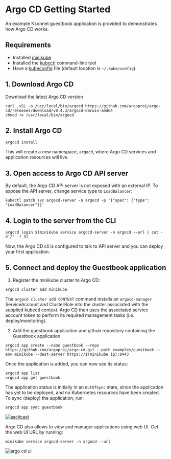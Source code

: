 # Argo CD Getting Started

An example Ksonnet guestbook application is provided to demonstrates how Argo CD works.

## Requirements
* Installed [minikube](https://github.com/kubernetes/minikube#installation)
* Installed the [kubectl](https://kubernetes.io/docs/tasks/tools/install-kubectl/) command-line tool
* Have a [kubeconfig](https://kubernetes.io/docs/tasks/access-application-cluster/configure-access-multiple-clusters/) file (default location is `~/.kube/config`).

## 1. Download Argo CD

Download the latest Argo CD version
```
curl -sSL -o /usr/local/bin/argocd https://github.com/argoproj/argo-cd/releases/download/v0.4.3/argocd-darwin-amd64
chmod +x /usr/local/bin/argocd
```


## 2. Install Argo CD
```
argocd install
```
This will create a new namespace, `argocd`, where Argo CD services and application resources will live.

## 3. Open access to Argo CD API server

By default, the Argo CD API server is not exposed with an external IP. To expose the API server,
change service type to `LoadBalancer`:

```
kubectl patch svc argocd-server -n argocd -p '{"spec": {"type": "LoadBalancer"}}'
```

## 4. Login to the server from the CLI

```
argocd login $(minikube service argocd-server -n argocd --url | cut -d'/' -f 3)
```

Now, the Argo CD cli is configured to talk to API server and you can deploy your first application.

## 5. Connect and deploy the Guestbook application

1. Register the minikube cluster to Argo CD:

```
argocd cluster add minikube
```
The `argocd cluster add CONTEXT` command installs an `argocd-manager` ServiceAccount and ClusterRole into
the cluster associated with the supplied kubectl context. Argo CD then uses the associated service account
token to perform its required management tasks (i.e. deploy/monitoring).

2. Add the guestbook application and github repository containing the Guestbook application

```
argocd app create --name guestbook --repo https://github.com/argoproj/argo-cd.git --path examples/guestbook --env minikube --dest-server https://$(minikube ip):8443
```

Once the application is added, you can now see its status:

```
argocd app list
argocd app get guestbook
```

The application status is initially in an `OutOfSync` state, since the application has yet to be
deployed, and no Kubernetes resources have been created. To sync (deploy) the application, run:

```
argocd app sync guestbook
```

[![asciicast](https://asciinema.org/a/uYnbFMy5WI2rc9S49oEAyGLb0.png)](https://asciinema.org/a/uYnbFMy5WI2rc9S49oEAyGLb0)

Argo CD also allows to view and manager applications using web UI. Get the web UI URL by running:

```
minikube service argocd-server -n argocd --url
```

![argo cd ui](argocd-ui.png)
